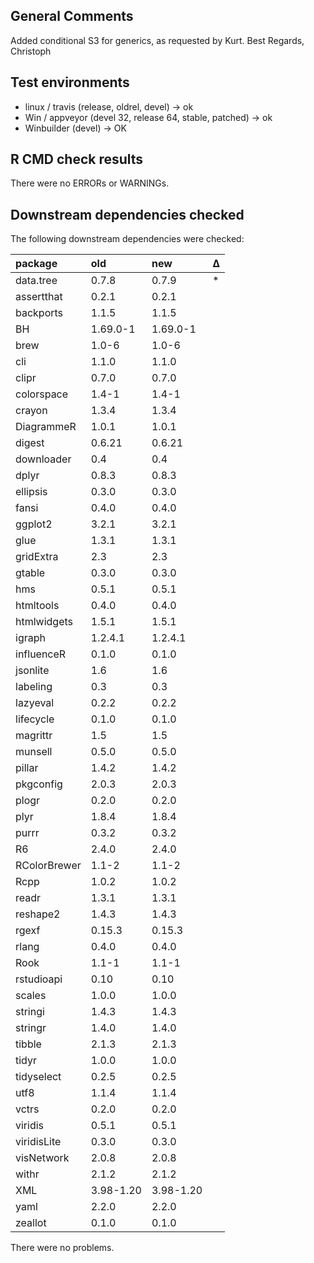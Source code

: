 ## General Comments

Added conditional S3 for generics, as requested by Kurt.
Best Regards, Christoph

## Test environments

* linux / travis (release, oldrel, devel) -> ok
* Win / appveyor (devel 32, release 64, stable, patched) -> ok
* Winbuilder (devel) -> OK

## R CMD check results

There were no ERRORs or WARNINGs.

## Downstream dependencies checked

The following downstream dependencies were checked:

|package      |old       |new       |Δ  |
|:------------|:---------|:---------|:--|
|data.tree    |0.7.8     |0.7.9     |*  |
|assertthat   |0.2.1     |0.2.1     |   |
|backports    |1.1.5     |1.1.5     |   |
|BH           |1.69.0-1  |1.69.0-1  |   |
|brew         |1.0-6     |1.0-6     |   |
|cli          |1.1.0     |1.1.0     |   |
|clipr        |0.7.0     |0.7.0     |   |
|colorspace   |1.4-1     |1.4-1     |   |
|crayon       |1.3.4     |1.3.4     |   |
|DiagrammeR   |1.0.1     |1.0.1     |   |
|digest       |0.6.21    |0.6.21    |   |
|downloader   |0.4       |0.4       |   |
|dplyr        |0.8.3     |0.8.3     |   |
|ellipsis     |0.3.0     |0.3.0     |   |
|fansi        |0.4.0     |0.4.0     |   |
|ggplot2      |3.2.1     |3.2.1     |   |
|glue         |1.3.1     |1.3.1     |   |
|gridExtra    |2.3       |2.3       |   |
|gtable       |0.3.0     |0.3.0     |   |
|hms          |0.5.1     |0.5.1     |   |
|htmltools    |0.4.0     |0.4.0     |   |
|htmlwidgets  |1.5.1     |1.5.1     |   |
|igraph       |1.2.4.1   |1.2.4.1   |   |
|influenceR   |0.1.0     |0.1.0     |   |
|jsonlite     |1.6       |1.6       |   |
|labeling     |0.3       |0.3       |   |
|lazyeval     |0.2.2     |0.2.2     |   |
|lifecycle    |0.1.0     |0.1.0     |   |
|magrittr     |1.5       |1.5       |   |
|munsell      |0.5.0     |0.5.0     |   |
|pillar       |1.4.2     |1.4.2     |   |
|pkgconfig    |2.0.3     |2.0.3     |   |
|plogr        |0.2.0     |0.2.0     |   |
|plyr         |1.8.4     |1.8.4     |   |
|purrr        |0.3.2     |0.3.2     |   |
|R6           |2.4.0     |2.4.0     |   |
|RColorBrewer |1.1-2     |1.1-2     |   |
|Rcpp         |1.0.2     |1.0.2     |   |
|readr        |1.3.1     |1.3.1     |   |
|reshape2     |1.4.3     |1.4.3     |   |
|rgexf        |0.15.3    |0.15.3    |   |
|rlang        |0.4.0     |0.4.0     |   |
|Rook         |1.1-1     |1.1-1     |   |
|rstudioapi   |0.10      |0.10      |   |
|scales       |1.0.0     |1.0.0     |   |
|stringi      |1.4.3     |1.4.3     |   |
|stringr      |1.4.0     |1.4.0     |   |
|tibble       |2.1.3     |2.1.3     |   |
|tidyr        |1.0.0     |1.0.0     |   |
|tidyselect   |0.2.5     |0.2.5     |   |
|utf8         |1.1.4     |1.1.4     |   |
|vctrs        |0.2.0     |0.2.0     |   |
|viridis      |0.5.1     |0.5.1     |   |
|viridisLite  |0.3.0     |0.3.0     |   |
|visNetwork   |2.0.8     |2.0.8     |   |
|withr        |2.1.2     |2.1.2     |   |
|XML          |3.98-1.20 |3.98-1.20 |   |
|yaml         |2.2.0     |2.2.0     |   |
|zeallot      |0.1.0     |0.1.0     |   |

There were no problems.
